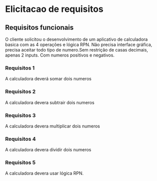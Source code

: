 # Elicitacao de requisitos

## Requisitos funcionais
O cliente solicitou o desenvolvimento de um aplicativo de calculadora basica com as 4 operações e lógica RPN.
Não precisa interface gráfica, precisa aceitar todo tipo de numero.Sem restrição de casas decimais, apenas 2 inputs.
Com numeros positivos e negativos.

### Requisitos 1

A calculadora deverá somar dois numeros

### Requisitos 2

A calculadora devera subtrair dois numeros

### Requisitos 3

A calculadora devera multiplicar dois numeros

### Requisitos 4

A calculadora devera dividir dois numeros

### Requisitos 5

A calculadora devera usar lógica RPN.
